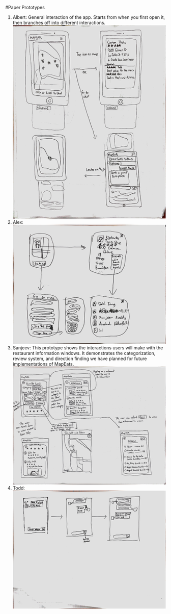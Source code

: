 #Paper Prototypes
1. Albert: General interaction of the app. Starts from when you first open it, then branches off into different interactions.
![Paper Prototype 1](./prototypes/again/albert.jpg "1")
2. Alex: 
![Paper Prototype 1](./prototypes/again/alex.jpg "2")
3. Sanjeev: This prototype shows the interactions users will make with the restaurant information windows. It demonstrates the categorization, review system, and direction finding we have planned for future implementations of MapEats.
![Paper Prototype 1](./prototypes/again/sanjeev.jpg "3")
4. Todd:  
![Paper Prototype 1](./prototypes/again/todd.jpg "4")
